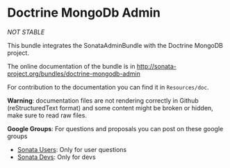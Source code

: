 Doctrine MongoDb Admin
======================

*NOT STABLE*

This bundle integrates the SonataAdminBundle with the Doctrine MongoDB project.

The online documentation of the bundle is in http://sonata-project.org/bundles/doctrine-mongodb-admin

For contribution to the documentation you can find it in ``Resources/doc``.

**Warning**: documentation files are not rendering correctly in Github (reStructuredText format)
and some content might be broken or hidden, make sure to read raw files.

**Google Groups**: For questions and proposals you can post on these google groups

* [Sonata Users](https://groups.google.com/group/sonata-users): Only for user questions
* [Sonata Devs](https://groups.google.com/group/sonata-devs): Only for devs